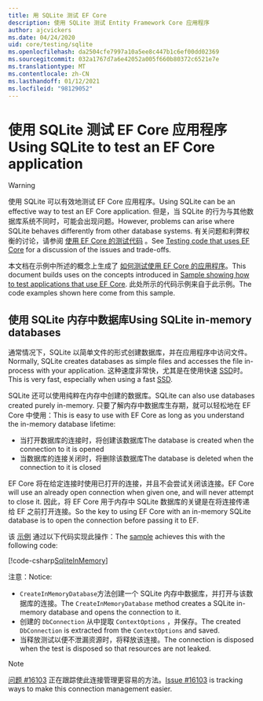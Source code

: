 ```yaml
---
title: 用 SQLite 测试 EF Core
description: 使用 SQLite 测试 Entity Framework Core 应用程序
author: ajcvickers
ms.date: 04/24/2020
uid: core/testing/sqlite
ms.openlocfilehash: da2504cfe7997a10a5ee8c447b1c6ef00dd02369
ms.sourcegitcommit: 032a1767d7a6e42052a005f660b80372c6521e7e
ms.translationtype: MT
ms.contentlocale: zh-CN
ms.lasthandoff: 01/12/2021
ms.locfileid: "98129052"
---
```

# <a name="using-sqlite-to-test-an-ef-core-application"></a><span data-ttu-id="e86a2-103">使用 SQLite 测试 EF Core 应用程序</span><span class="sxs-lookup"><span data-stu-id="e86a2-103">Using SQLite to test an EF Core application</span></span>

> [!WARNING]
> <span data-ttu-id="e86a2-104">使用 SQLite 可以有效地测试 EF Core 应用程序。</span><span class="sxs-lookup"><span data-stu-id="e86a2-104">Using SQLite can be an effective way to test an EF Core application.</span></span>
> <span data-ttu-id="e86a2-105">但是，当 SQLite 的行为与其他数据库系统不同时，可能会出现问题。</span><span class="sxs-lookup"><span data-stu-id="e86a2-105">However, problems can arise where SQLite behaves differently from other database systems.</span></span>
> <span data-ttu-id="e86a2-106">有关问题和利弊权衡的讨论，请参阅 [使用 EF Core 的测试代码](xref:core/testing/index) 。</span><span class="sxs-lookup"><span data-stu-id="e86a2-106">See [Testing code that uses EF Core](xref:core/testing/index) for a discussion of the issues and trade-offs.</span></span>

<span data-ttu-id="e86a2-107">本文档在示例中所述的概念上生成了 [如何测试使用 EF Core 的应用程序](xref:core/testing/testing-sample)。</span><span class="sxs-lookup"><span data-stu-id="e86a2-107">This document builds uses on the concepts introduced in [Sample showing how to test applications that use EF Core](xref:core/testing/testing-sample).</span></span>
<span data-ttu-id="e86a2-108">此处所示的代码示例来自于此示例。</span><span class="sxs-lookup"><span data-stu-id="e86a2-108">The code examples shown here come from this sample.</span></span>

## <a name="using-sqlite-in-memory-databases"></a><span data-ttu-id="e86a2-109">使用 SQLite 内存中数据库</span><span class="sxs-lookup"><span data-stu-id="e86a2-109">Using SQLite in-memory databases</span></span>

<span data-ttu-id="e86a2-110">通常情况下，SQLite 以简单文件的形式创建数据库，并在应用程序中访问文件。</span><span class="sxs-lookup"><span data-stu-id="e86a2-110">Normally, SQLite creates databases as simple files and accesses the file in-process with your application.</span></span>
<span data-ttu-id="e86a2-111">这种速度非常快，尤其是在使用快速 [SSD](https://en.wikipedia.org/wiki/Solid-state_drive)时。</span><span class="sxs-lookup"><span data-stu-id="e86a2-111">This is very fast, especially when using a fast [SSD](https://en.wikipedia.org/wiki/Solid-state_drive).</span></span>

<span data-ttu-id="e86a2-112">SQLite 还可以使用纯粹在内存中创建的数据库。</span><span class="sxs-lookup"><span data-stu-id="e86a2-112">SQLite can also use databases created purely in-memory.</span></span>
<span data-ttu-id="e86a2-113">只要了解内存中数据库生存期，就可以轻松地在 EF Core 中使用：</span><span class="sxs-lookup"><span data-stu-id="e86a2-113">This is easy to use with EF Core as long as you understand the in-memory database lifetime:</span></span>

* <span data-ttu-id="e86a2-114">当打开数据库的连接时，将创建该数据库</span><span class="sxs-lookup"><span data-stu-id="e86a2-114">The database is created when the connection to it is opened</span></span>
* <span data-ttu-id="e86a2-115">当数据库的连接关闭时，将删除该数据库</span><span class="sxs-lookup"><span data-stu-id="e86a2-115">The database is deleted when the connection to it is closed</span></span>

<span data-ttu-id="e86a2-116">EF Core 将在给定连接时使用已打开的连接，并且不会尝试关闭该连接。</span><span class="sxs-lookup"><span data-stu-id="e86a2-116">EF Core will use an already open connection when given one, and will never attempt to close it.</span></span>
<span data-ttu-id="e86a2-117">因此，将 EF Core 用于内存中 SQLite 数据库的关键是在将连接传递给 EF 之前打开连接。</span><span class="sxs-lookup"><span data-stu-id="e86a2-117">So the key to using EF Core with an in-memory SQLite database is to open the connection before passing it to EF.</span></span>

<span data-ttu-id="e86a2-118">该 [示例](xref:core/testing/testing-sample) 通过以下代码实现此操作：</span><span class="sxs-lookup"><span data-stu-id="e86a2-118">The [sample](xref:core/testing/testing-sample) achieves this with the following code:</span></span>

[!code-csharp[SqliteInMemory](../../../samples/core/Miscellaneous/Testing/ItemsWebApi/Tests/SqliteInMemoryItemsControllerTest.cs?name=SqliteInMemory)]

<span data-ttu-id="e86a2-119">注意：</span><span class="sxs-lookup"><span data-stu-id="e86a2-119">Notice:</span></span>

* <span data-ttu-id="e86a2-120">`CreateInMemoryDatabase`方法创建一个 SQLite 内存中数据库，并打开与该数据库的连接。</span><span class="sxs-lookup"><span data-stu-id="e86a2-120">The `CreateInMemoryDatabase` method creates a SQLite in-memory database and opens the connection to it.</span></span>
* <span data-ttu-id="e86a2-121">创建的 `DbConnection` 从中提取 `ContextOptions` ，并保存。</span><span class="sxs-lookup"><span data-stu-id="e86a2-121">The created `DbConnection` is extracted from the `ContextOptions` and saved.</span></span>
* <span data-ttu-id="e86a2-122">当释放测试以便不泄漏资源时，将释放该连接。</span><span class="sxs-lookup"><span data-stu-id="e86a2-122">The connection is disposed when the test is disposed so that resources are not leaked.</span></span>

> [!NOTE]
> <span data-ttu-id="e86a2-123">[问题 #16103](https://github.com/dotnet/efcore/issues/16103) 正在跟踪使此连接管理更容易的方法。</span><span class="sxs-lookup"><span data-stu-id="e86a2-123">[Issue #16103](https://github.com/dotnet/efcore/issues/16103) is tracking ways to make this connection management easier.</span></span>
